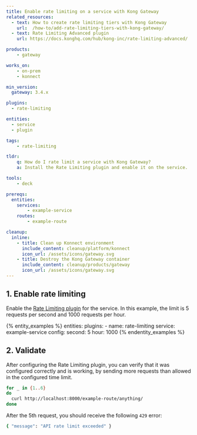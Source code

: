 ```yaml
---
title: Enable rate limiting on a service with Kong Gateway
related_resources:
  - text: How to create rate limiting tiers with Kong Gateway
    url:  /how-to/add-rate-limiting-tiers-with-kong-gateway/
  - text: Rate Limiting Advanced plugin
    url: https://docs.konghq.com/hub/kong-inc/rate-limiting-advanced/

products:
    - gateway

works_on:
    - on-prem
    - konnect

min_version:
  gateway: 3.4.x

plugins:
  - rate-limiting

entities: 
  - service
  - plugin

tags:
    - rate-limiting

tldr:
    q: How do I rate limit a service with Kong Gateway?
    a: Install the Rate Limiting plugin and enable it on the service.

tools:
    - deck

prereqs:
  entities:
    services:
        - example-service
    routes:
        - example-route

cleanup:
  inline:
    - title: Clean up Konnect environment
      include_content: cleanup/platform/konnect
      icon_url: /assets/icons/gateway.svg
    - title: Destroy the Kong Gateway container
      include_content: cleanup/products/gateway
      icon_url: /assets/icons/gateway.svg
---
```


## 1. Enable rate limiting

Enable the [Rate Limiting plugin](/plugins/rate-limiting/) for the service. 
In this example, the limit is 5 requests per second and 1000 requests per hour.

{% entity_examples %}
entities:
  plugins:
    - name: rate-limiting
      service: example-service
      config:
        second: 5
        hour: 1000
{% endentity_examples %}

## 2. Validate

After configuring the Rate Limiting plugin, you can verify that it was configured correctly and is working, by sending more requests than allowed in the configured time limit.
```bash
for _ in {1..6}
do
  curl http://localhost:8000/example-route/anything/
done
```
After the 5th request, you should receive the following `429` error:

```bash
{ "message": "API rate limit exceeded" }
```
